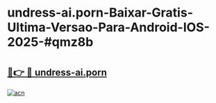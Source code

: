 # undress-ai.porn-Baixar-Gratis-Ultima-Versao-Para-Android-IOS-2025-#qmz8b

# <h2><a href="https://ainizakaria.my?title=undress-ai.porn&ref=24M">🔗👉 🔴 undress-ai.porn</a></h2>

[![acn](https://github.com/user-attachments/assets/0f9c940e-d8b0-45ae-aac7-cd30a18b3e1c)](https://ainizakaria.my?title=undress-ai.porn&ref=24M)

